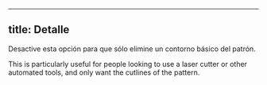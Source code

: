 ***

## title: Detalle

Desactive esta opción para que sólo elimine un contorno básico del patrón.

This is particularly useful for people looking to use a laser cutter or other automated tools, and only want the cutlines of the pattern.
